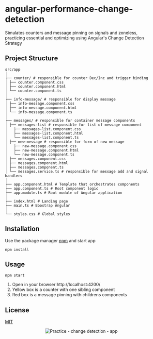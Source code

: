 # angular-performance-change-detection

Simulates counters and message pinning on signals and zoneless, practicing essential and optimizing using Angular's Change Detection Strategy

## Project Structure

```
src/app
│
├── counter/ # responsible for counter Dec/Inc and trigger binding
│ ├── counter.component.css
│ ├── counter.component.html
│ └── counter.component.ts
│
├── info-message/ # responsible for display message
│ ├── info-message.component.css
│ ├── info-message.component.html
│ └── info-message.component.ts
│
├── messages/ # responsible for container message components
│ ├── messages-list # responsible for list of message component
│   ├── messages-list.component.css
│   ├── messages-list.component.html
│   └── messages-list.component.ts
│ ├── new-message # responsible for form of new message
│   ├── new-message.component.css
│   ├── new-message.component.html
│   └── new-message.component.ts
│ ├── messages.component.css
│ ├── messages.component.html
│ ├── messages.component.ts
│ └── messages.service.ts # responsible for message add and signal handlers
│
├── app.component.html # Template that orchestrates components
├── app.component.ts # Root component logic
├── app.module.ts # Root module of Angular application
│
├── index.html # Landing page
├── main.ts # Boostrap Angular
│
└── styles.css # Global styles
```

## Installation

Use the package manager [npm](https://www.npmjs.com/) and start app

```gitbash
npm install
```

## Usage

```gitbash
npm start
```

1. Open in your browser http://localhost:4200/
2. Yellow box is a counter with one sibling component
3. Red box is a message pinning with childrens components

## License

[MIT](https://choosealicense.com/licenses/mit/)

<p align="center">
  <img src="https://i.imgur.com/dKRjpf7.png" alt="Practice - change detection - app"/>
</p>
